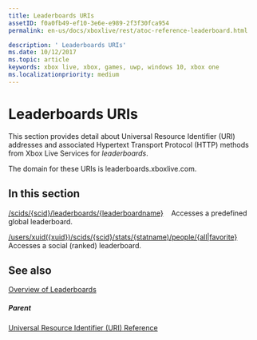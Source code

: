```yaml
---
title: Leaderboards URIs
assetID: f0a0fb49-ef10-3e6e-e989-2f3f30fca954
permalink: en-us/docs/xboxlive/rest/atoc-reference-leaderboard.html

description: ' Leaderboards URIs'
ms.date: 10/12/2017
ms.topic: article
keywords: xbox live, xbox, games, uwp, windows 10, xbox one
ms.localizationpriority: medium
---
```

# Leaderboards URIs

This section provides detail about Universal Resource Identifier (URI) addresses and associated Hypertext Transport Protocol (HTTP) methods from Xbox Live Services for *leaderboards*.

The domain for these URIs is leaderboards.xboxlive.com.


<a id="ID4EDB"></a>

## In this section

[/scids/{scid}/leaderboards/{leaderboardname}](uri-scidsscidleaderboardsleaderboardname.md) &nbsp;&nbsp; Accesses a predefined global leaderboard.

[/users/xuid({xuid})/scids/{scid}/stats/{statname)/people/{all\|favorite}](uri-usersxuidscidstatnamepeople.md) &nbsp;&nbsp; Accesses a social (ranked) leaderboard.

 
<a id="ID4EMB"></a>

## See also

[Overview of Leaderboards](../../../leaderboards-and-stats-2017/leaderboards.md)
<!--
present location:
xbox-live\xbox-live-rest\uri\leaderboard
destination:
xbox-live\leaderboards-and-stats-2017 -->


<a id="ID4EOB"></a>

##### Parent

[Universal Resource Identifier (URI) Reference](../atoc-xboxlivews-reference-uris.md)
